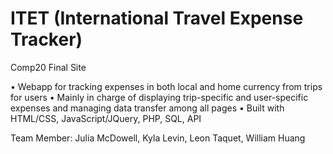 # ITET (International Travel Expense Tracker)
Comp20 Final Site


•	Webapp for tracking expenses in both local and home currency from trips for users
•	Mainly in charge of displaying trip-specific and user-specific expenses and managing data transfer among all pages
•	Built with HTML/CSS, JavaScript/JQuery, PHP, SQL, API

Team Member: Julia McDowell, Kyla Levin, Leon Taquet, William Huang
